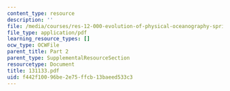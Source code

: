 ```yaml
---
content_type: resource
description: ''
file: /media/courses/res-12-000-evolution-of-physical-oceanography-spring-2007/f442f10096be2e75ffcb13baeed533c3_131133.pdf
file_type: application/pdf
learning_resource_types: []
ocw_type: OCWFile
parent_title: Part 2
parent_type: SupplementalResourceSection
resourcetype: Document
title: 131133.pdf
uid: f442f100-96be-2e75-ffcb-13baeed533c3
---
```

